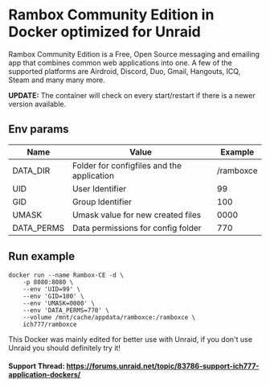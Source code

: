 # Rambox Community Edition  in Docker optimized for Unraid
Rambox Community Edition is a Free, Open Source messaging and emailing app that combines common web applications into one. A few of the supported platforms are Airdroid, Discord, Duo, Gmail, Hangouts, ICQ, Steam and many many more.

**UPDATE:** The container will check on every start/restart if there is a newer version available.

## Env params
| Name | Value | Example |
| --- | --- | --- |
| DATA_DIR | Folder for configfiles and the application | /ramboxce |
| UID | User Identifier | 99 |
| GID | Group Identifier | 100 |
| UMASK | Umask value for new created files | 0000 |
| DATA_PERMS | Data permissions for config folder | 770 |

## Run example
```
docker run --name Rambox-CE -d \
	-p 8080:8080 \
	--env 'UID=99' \
	--env 'GID=100' \
	--env 'UMASK=0000' \
	--env 'DATA_PERMS=770' \
	--volume /mnt/cache/appdata/ramboxce:/ramboxce \
	ich777/ramboxce
```

This Docker was mainly edited for better use with Unraid, if you don't use Unraid you should definitely try it!
 
#### Support Thread: https://forums.unraid.net/topic/83786-support-ich777-application-dockers/